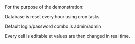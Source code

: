 
For the purpose of the demonstration:

Database is reset every hour using cron tasks.

Default login/password combo is admin/admin

Every cell is editable et values are then changed in real time.